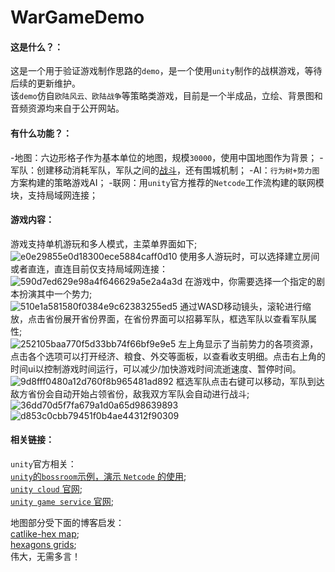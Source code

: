# WarGameDemo

#### 这是什么？：

这是一个用于验证游戏制作思路的`demo`，是一个使用`unity`制作的战棋游戏，等待后续的更新维护。<br>
该`demo`仿自`欧陆风云、欧陆战争`等策略类游戏，目前是一个半成品，立绘、背景图和音频资源均来自于公开网站。<br>

#### 有什么功能？：
-地图：六边形格子作为基本单位的地图，规模`30000`，使用中国地图作为背景；
-军队：创建移动消耗军队，军队之间的[战斗](https://github.com/huayuxingtguiyujing/Wargame/tree/main/Assets/Script/GamePlay/Combat)，还有围城机制；
-AI：`行为树+势力图`方案构建的策略游戏AI；
-联网：用`unity`官方推荐的`Netcode`工作流构建的联网模块，支持局域网连接；

#### 游戏内容：

游戏支持单机游玩和多人模式，主菜单界面如下;<br>
![e0e29855e0d18300ece5884caff0d10](https://github.com/huayuxingtguiyujing/Wargame/assets/116824077/d072d70d-ad12-4952-8398-f85458b283dc)
使用多人游玩时，可以选择建立房间或者直连，直连目前仅支持局域网连接：
![590d7ed629e98a4f646629a5e2a4a3d](https://github.com/huayuxingtguiyujing/Wargame/assets/116824077/1f571a96-844f-479b-9ec8-bfb27d61da82)
在游戏中，你需要选择一个指定的剧本扮演其中一个势力;<br>
![510e1a581580f0384e9c62383255ed5](https://github.com/huayuxingtguiyujing/Wargame/assets/116824077/21566433-9a35-42be-a028-2ebc52058097)
通过WASD移动镜头，滚轮进行缩放，点击省份展开省份界面，在省份界面可以招募军队，框选军队以查看军队属性;<br>
![252105baa770f5d33bb74f66bf9e9e5](https://github.com/huayuxingtguiyujing/Wargame/assets/116824077/e6bec3ac-7a6c-4c63-a998-f6661f42f21f)
左上角显示了当前势力的各项资源，点击各个选项可以打开经济、粮食、外交等面板，以查看收支明细。点击右上角的时间ui以控制游戏时间运行，可以减少/加快游戏时间流逝速度、暂停时间。
![9d8fff0480a12d760f8b965481ad892](https://github.com/huayuxingtguiyujing/Wargame/assets/116824077/bf245497-6f72-49ce-9d97-4734890a3943)
框选军队点击右键可以移动，军队到达敌方省份会自动开始占领省份，敌我双方军队会自动进行战斗;<br>
![36dd70d5f7fa679a1d0a65d98639893](https://github.com/huayuxingtguiyujing/Wargame/assets/116824077/4ae26aae-165a-4e1e-82c1-c69558c6164c)
![d853c0cbb79451f0b4ae44312f90309](https://github.com/huayuxingtguiyujing/Wargame/assets/116824077/52b357ad-185b-4a50-8b69-dd28a316eff5)

#### 相关链接：

`unity`官方相关：<br>
[`unity`的`bossroom`示例，演示 `Netcode` 的使用](https://github.com/Unity-Technologies/com.unity.multiplayer.samples.coop.git);<br>
[`unity cloud` 官网](https://cloud.unity.com/);<br>
[`unity game service` 官网](https://unity.com/cn/solutions/gaming-services);<br>

地图部分受下面的博客启发：<br>
[catlike-hex map](https://catlikecoding.com/unity/tutorials/hex-map/); <br>
[hexagons grids](https://www.redblobgames.com/grids/hexagons/);<br>
伟大，无需多言！


